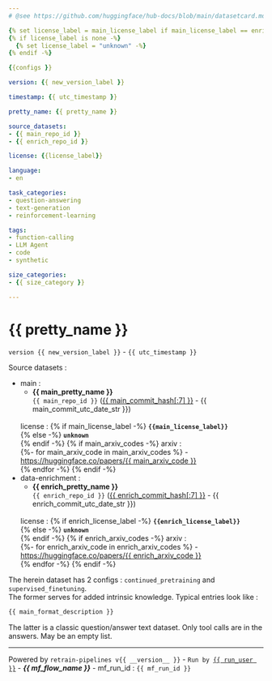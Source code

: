 ```yaml
---
# @see https://github.com/huggingface/hub-docs/blob/main/datasetcard.md

{% set license_label = main_license_label if main_license_label == enrich_license_label or not (main_license_label and enrich_license_label) else none -%}
{% if license_label is none -%}
  {% set license_label = "unknown" -%}
{% endif -%}

{{configs }}

version: {{ new_version_label }}

timestamp: {{ utc_timestamp }}

pretty_name: {{ pretty_name }}

source_datasets:
- {{ main_repo_id }}
- {{ enrich_repo_id }}

license: {{license_label}}

language:
- en

task_categories:
- question-answering
- text-generation
- reinforcement-learning

tags:
- function-calling
- LLM Agent
- code
- synthetic

size_categories:
- {{ size_category }}

---
```


# {{ pretty_name }}

`version {{ new_version_label }}`  -  `{{ utc_timestamp }}`

Source datasets :
  - main&nbsp;:
    - <b>{{ main_pretty_name }}</b><br />
    `{{ main_repo_id }}`
    (<a href="https://huggingface.co/datasets/{{ main_repo_id }}/blob/{{ main_commit_hash }}/README.md"
        target="_blank">{{ main_commit_hash[:7] }}</a> - {{ main_commit_utc_date_str }})
    <br />
    license&nbsp;:
    {% if main_license_label -%}
    <b><code>{{main_license_label}}</code></b><br />
    {% else -%}
    <b><code>unknown</code></b><br />
    {% endif -%}
    {% if main_arxiv_codes -%}
    arxiv&nbsp;:<br />
    {%- for main_arxiv_code in main_arxiv_codes %}
      - <a href="https://huggingface.co/papers/{{ main_arxiv_code }}"
           target="_blank">https://huggingface.co/papers/{{ main_arxiv_code }}</a><br />
    {% endfor -%}
    {% endif -%}
    <br />
  - data-enrichment&nbsp;:
    - <b>{{ enrich_pretty_name }}</b><br />
    `{{ enrich_repo_id }}`
    (<a href="https://huggingface.co/datasets/{{ enrich_repo_id }}/blob/{{ enrich_commit_hash }}/README.md"
        target="_blank">{{ enrich_commit_hash[:7] }}</a> - {{ enrich_commit_utc_date_str }})
    <br />
    license&nbsp;:
    {% if enrich_license_label -%}
    <b><code>{{enrich_license_label}}</code></b><br />
    {% else -%}
    <b><code>unknown</code></b><br />
    {% endif -%}
    {% if enrich_arxiv_codes -%}
    arxiv&nbsp;:<br />
    {%- for enrich_arxiv_code in enrich_arxiv_codes %}
      - <a href="https://huggingface.co/papers/{{ enrich_arxiv_code }}"
           target="_blank">https://huggingface.co/papers/{{ enrich_arxiv_code }}</a><br />
    {% endfor -%}
    {% endif -%}
    <br />

The herein dataset has 2 configs : `continued_pretraining` and `supervised_finetuning`.<br />
The former serves for added intrinsic knowledge. Typical entries look like&nbsp;:<br />
```python
{{ main_format_description }}
```
The latter is a classic question/answer text dataset. Only tool calls are in the answers. May be an empty list.<br />

<hr />
Powered by <code>retrain-pipelines v{{ __version__ }}</code> - 
<code>Run by <a target="_blank" href="https://huggingface.co/{{ run_user }}">{{ run_user }}</a></code> -
<em><b>{{ mf_flow_name }}</b></em> - mf_run_id&nbsp;: <code>{{ mf_run_id }}</code>

